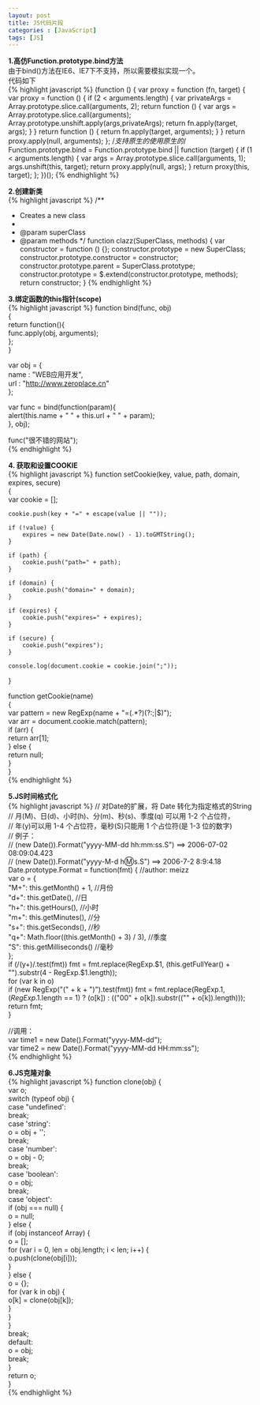 ```yaml
---
layout: post
title: JS代码片段
categories : [JavaScript]
tags: [JS]
---
```


**1.高仿Function.prototype.bind方法**  
由于bind()方法在IE6、IE7下不支持，所以需要模拟实现一个。  
代码如下     
{% highlight javascript %}
(function () {
            var proxy = function (fn, target) {
                var proxy = function () {
                    if (2 < arguments.length) { 
                        var privateArgs = Array.prototype.slice.call(arguments, 2); 
                        return function () {
                            var args = Array.prototype.slice.call(arguments);
                            Array.prototype.unshift.apply(args,privateArgs);
                            return fn.apply(target, args);
                        }
                    }
                    return function () {
                        return fn.apply(target, arguments);
                    }
                }
                return proxy.apply(null, arguments);
            };
            /*支持原生的使用原生的*/
            Function.prototype.bind = Function.prototype.bind ||
            function (target) {
                if (1 < arguments.length) {
                    var args = Array.prototype.slice.call(arguments, 1); 
                    args.unshift(this, target);
                    return proxy.apply(null, args);
                }
                return proxy(this, target);
            };
})();
{% endhighlight %}

**2.创建新类**  
{% highlight javascript %}
/**
 * Creates a new class
 *
 * @param superClass
 * @param methods
 */
function clazz(SuperClass, methods) {
    var constructor = function () {};
    constructor.prototype = new SuperClass;
    constructor.prototype.constructor = constructor;
    constructor.prototype.parent = SuperClass.prototype;
    constructor.prototype = $.extend(constructor.prototype, methods);
    return constructor;
}
{% endhighlight %}



**3.绑定函数的this指针(scope)**  
{% highlight javascript %}
function bind(func, obj)  
{  
    return function(){  
        func.apply(obj, arguments);  
    };  
}  
  
var obj = {  
    name : "WEB应用开发",  
    url  : "http://www.zeroplace.cn"  
};  
  
var func = bind(function(param){  
    alert(this.name + " " + this.url + " " + param);  
}, obj);  
  
func("很不错的网站");  
{% endhighlight %}  

**4. 获取和设置COOKIE**  
{% highlight javascript %}
function setCookie(key, value, path, domain, expires, secure)  
{  
    var cookie = [];  
  
    cookie.push(key + "=" + escape(value || ""));  
  
    if (!value) {  
        expires = new Date(Date.now() - 1).toGMTString();  
    }  
  
    if (path) {  
        cookie.push("path=" + path);  
    }  
  
    if (domain) {  
        cookie.push("domain=" + domain);  
    }  
  
    if (expires) {  
        cookie.push("expires=" + expires);  
    }  
  
    if (secure) {  
        cookie.push("expires");  
    }  
  
    console.log(document.cookie = cookie.join(";"));  
}  
  
function getCookie(name)  
{  
    var pattern = new RegExp(name + "=(.*?)(?:;|$)");  
    var arr = document.cookie.match(pattern);  
    if (arr) {  
        return arr[1];  
    } else {  
        return null;  
    }  
}  
{% endhighlight %}  

**5.JS时间格式化**  
{% highlight javascript %}
// 对Date的扩展，将 Date 转化为指定格式的String  
// 月(M)、日(d)、小时(h)、分(m)、秒(s)、季度(q) 可以用 1-2 个占位符，   
// 年(y)可以用 1-4 个占位符，毫秒(S)只能用 1 个占位符(是 1-3 位的数字)   
// 例子：   
// (new Date()).Format("yyyy-MM-dd hh:mm:ss.S") ==> 2006-07-02 08:09:04.423   
// (new Date()).Format("yyyy-M-d h:m:s.S")      ==> 2006-7-2 8:9:4.18   
Date.prototype.Format = function(fmt) { //author: meizz   
    var o = {  
        "M+": this.getMonth() + 1, //月份   
        "d+": this.getDate(), //日   
        "h+": this.getHours(), //小时   
        "m+": this.getMinutes(), //分   
        "s+": this.getSeconds(), //秒   
        "q+": Math.floor((this.getMonth() + 3) / 3), //季度   
        "S": this.getMilliseconds() //毫秒   
    };  
    if (/(y+)/.test(fmt)) fmt = fmt.replace(RegExp.$1, (this.getFullYear() + "").substr(4 - RegExp.$1.length));  
    for (var k in o)  
        if (new RegExp("(" + k + ")").test(fmt)) fmt = fmt.replace(RegExp.$1, (RegExp.$1.length == 1) ? (o[k]) : (("00" + o[k]).substr(("" + o[k]).length)));  
    return fmt;  
}  
  
//调用：   
var time1 = new Date().Format("yyyy-MM-dd");  
var time2 = new Date().Format("yyyy-MM-dd HH:mm:ss");  
{% endhighlight %}  


**6.JS克隆对象**  
{% highlight javascript %}
function clone(obj) {  
    var o;  
    switch (typeof obj) {  
        case "undefined':  
            break;  
        case 'string':  
            o = obj + '';  
            break;  
        case 'number':  
            o = obj - 0;  
            break;  
        case 'boolean':  
            o = obj;  
            break;  
        case 'object':  
            if (obj === null) {  
                o = null;  
            } else {  
                if (obj instanceof Array) {  
                    o = [];  
                    for (var i = 0, len = obj.length; i < len; i++) {  
                        o.push(clone(obj[i]));  
                    }  
                } else {  
                    o = {};  
                    for (var k in obj) {  
                        o[k] = clone(obj[k]);  
                    }  
                }  
            }  
            break;  
        default:  
            o = obj;  
            break;  
    }  
    return o;  
}  
{% endhighlight %}  







